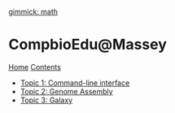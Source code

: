 [gimmick: math]()
# CompbioEdu@Massey

[Home](index.md)
[Contents]()

  - [Topic 1: Command-line interface](cli/index.md)
  - [Topic 2: Genome Assembly](genome-assembly/index.md)
  - [Topic 3: Galaxy](galaxy-intro/index.md)
